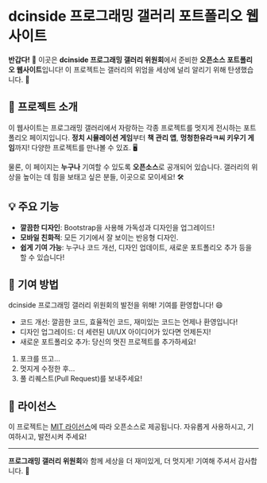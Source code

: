 # dcinside 프로그래밍 갤러리 포트폴리오 웹사이트

**반갑다!** 👋 이곳은 **dcinside 프로그래밍 갤러리 위원회**에서 준비한 **오픈소스 포트폴리오 웹사이트**입니다! 이 프로젝트는 갤러리의 위엄을 세상에 널리 알리기 위해 탄생했습니다. 🎉

## 🚀 프로젝트 소개

이 웹사이트는 프로그래밍 갤러리에서 자랑하는 각종 프로젝트를 멋지게 전시하는 포트폴리오 페이지입니다. **정치 시뮬레이션 게임**부터 **책 관리 앱**, **멍청한유라ㅋ씨 키우기 게임**까지! 다양한 프로젝트를 만나볼 수 있죠. 🖥️

물론, 이 페이지는 **누구나** 기여할 수 있도록 **오픈소스**로 공개되어 있습니다. 갤러리의 위상을 높이는 데 힘을 보태고 싶은 분들, 이곳으로 모이세요! 🛠️

## 💡 주요 기능

- **깔끔한 디자인**: Bootstrap을 사용해 가독성과 디자인을 업그레이드!
- **모바일 친화적**: 모든 기기에서 잘 보이는 반응형 디자인.
- **쉽게 기여 가능**: 누구나 코드 개선, 디자인 업데이트, 새로운 포트폴리오 추가 등을 할 수 있습니다!

## 🙌 기여 방법

dcinside 프로그래밍 갤러리 위원회의 발전을 위해! 기여를 환영합니다! 😄

- 코드 개선: 깔끔한 코드, 효율적인 코드, 재미있는 코드는 언제나 환영입니다!
- 디자인 업그레이드: 더 세련된 UI/UX 아이디어가 있다면 언제든지!
- 새로운 포트폴리오 추가: 당신의 멋진 프로젝트를 추가하세요!

1. 포크를 뜨고...
2. 멋지게 수정한 후...
3. 풀 리퀘스트(Pull Request)를 보내주세요!

## 🎉 라이선스

이 프로젝트는 [MIT 라이선스](LICENSE)에 따라 오픈소스로 제공됩니다. 자유롭게 사용하시고, 기여하시고, 발전시켜 주세요!

---

**프로그래밍 갤러리 위원회**와 함께 세상을 더 재미있게, 더 멋지게! 기여해 주셔서 감사합니다. 🚀